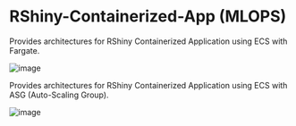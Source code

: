 # RShiny-Containerized-App (MLOPS)

Provides architectures for RShiny Containerized Application using ECS with Fargate.

![image](https://github.com/sudhir-malhan/RShiny-Containerized-App/assets/163328925/fd40ec05-e12f-4791-8003-b26ae084bbdc)



Provides architectures for RShiny Containerized Application using ECS with ASG (Auto-Scaling Group).

![image](https://github.com/sudhir-malhan/RShiny-Containerized-App/assets/163328925/50dbd60f-c7c0-4de9-b2d4-b7d1ad020e39)

